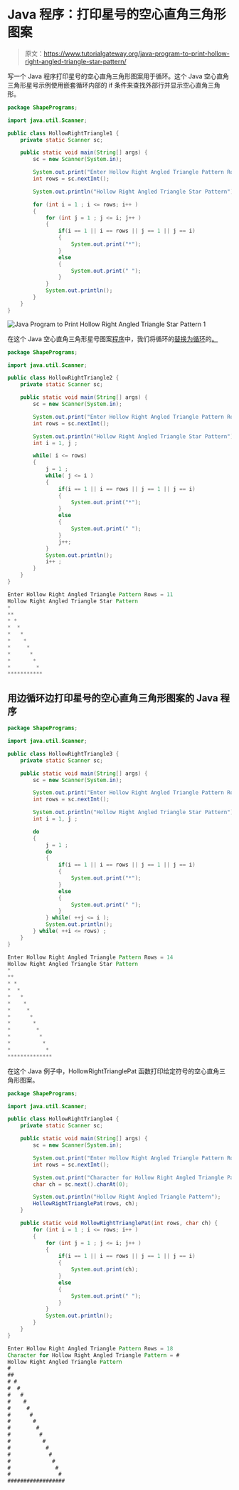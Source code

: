 # Java 程序：打印星号的空心直角三角形图案

> 原文：<https://www.tutorialgateway.org/java-program-to-print-hollow-right-angled-triangle-star-pattern/>

写一个 Java 程序打印星号的空心直角三角形图案用于循环。这个 Java 空心直角三角形星号示例使用嵌套循环内部的 if 条件来查找外部行并显示空心直角三角形。

```java
package ShapePrograms;

import java.util.Scanner;

public class HollowRightTriangle1 {
	private static Scanner sc;

	public static void main(String[] args) {
		sc = new Scanner(System.in);

		System.out.print("Enter Hollow Right Angled Triangle Pattern Rows = ");
		int rows = sc.nextInt();

		System.out.println("Hollow Right Angled Triangle Star Pattern");

		for (int i = 1 ; i <= rows; i++ ) 
		{
			for (int j = 1 ; j <= i; j++ ) 
			{
				if(i == 1 || i == rows || j == 1 || j == i)
				{
					System.out.print("*");
				}
				else
				{
					System.out.print(" ");
				}
			}
			System.out.println();
		}
	}
}
```

![Java Program to Print Hollow Right Angled Triangle Star Pattern 1](img/319cdbf4a3675cc9c921794327087de5.png)

在这个 Java 空心直角三角形星号图案[程序](https://www.tutorialgateway.org/learn-java-programs/)中，我们将循环的[替换为循环](https://www.tutorialgateway.org/java-for-loop/)的[。](https://www.tutorialgateway.org/java-while-loop/)

```java
package ShapePrograms;

import java.util.Scanner;

public class HollowRightTriangle2 {
	private static Scanner sc;

	public static void main(String[] args) {
		sc = new Scanner(System.in);

		System.out.print("Enter Hollow Right Angled Triangle Pattern Rows = ");
		int rows = sc.nextInt();

		System.out.println("Hollow Right Angled Triangle Star Pattern");
		int i = 1, j ;

		while( i <= rows) 
		{
			j = 1 ;
			while( j <= i ) 
			{
				if(i == 1 || i == rows || j == 1 || j == i)
				{
					System.out.print("*");
				}
				else
				{
					System.out.print(" ");
				}
				j++;
			}
			System.out.println();
			i++ ;
		}
	}
}
```

```java
Enter Hollow Right Angled Triangle Pattern Rows = 11
Hollow Right Angled Triangle Star Pattern
*
**
* *
*  *
*   *
*    *
*     *
*      *
*       *
*        *
***********
```

## 用边循环边打印星号的空心直角三角形图案的 Java 程序

```java
package ShapePrograms;

import java.util.Scanner;

public class HollowRightTriangle3 {
	private static Scanner sc;

	public static void main(String[] args) {
		sc = new Scanner(System.in);

		System.out.print("Enter Hollow Right Angled Triangle Pattern Rows = ");
		int rows = sc.nextInt();

		System.out.println("Hollow Right Angled Triangle Star Pattern");
		int i = 1, j ;

		do
		{
			j = 1 ;
			do
			{
				if(i == 1 || i == rows || j == 1 || j == i)
				{
					System.out.print("*");
				}
				else
				{
					System.out.print(" ");
				}
			} while( ++j <= i );
			System.out.println();
		} while( ++i <= rows) ;
	}
}
```

```java
Enter Hollow Right Angled Triangle Pattern Rows = 14
Hollow Right Angled Triangle Star Pattern
*
**
* *
*  *
*   *
*    *
*     *
*      *
*       *
*        *
*         *
*          *
*           *
**************
```

在这个 Java 例子中，HollowRightTrianglePat 函数打印给定符号的空心直角三角形图案。

```java
package ShapePrograms;

import java.util.Scanner;

public class HollowRightTriangle4 {
	private static Scanner sc;

	public static void main(String[] args) {
		sc = new Scanner(System.in);

		System.out.print("Enter Hollow Right Angled Triangle Pattern Rows = ");
		int rows = sc.nextInt();

		System.out.print("Character for Hollow Right Angled Triangle Pattern = ");
		char ch = sc.next().charAt(0);

		System.out.println("Hollow Right Angled Triangle Pattern");
		HollowRightTrianglePat(rows, ch);
	}

	public static void HollowRightTrianglePat(int rows, char ch) {
		for (int i = 1 ; i <= rows; i++ ) 
		{
			for (int j = 1 ; j <= i; j++ ) 
			{
				if(i == 1 || i == rows || j == 1 || j == i)
				{
					System.out.print(ch);
				}
				else
				{
					System.out.print(" ");
				}
			}
			System.out.println();
		}
	}
}
```

```java
Enter Hollow Right Angled Triangle Pattern Rows = 18
Character for Hollow Right Angled Triangle Pattern = #
Hollow Right Angled Triangle Pattern
#
##
# #
#  #
#   #
#    #
#     #
#      #
#       #
#        #
#         #
#          #
#           #
#            #
#             #
#              #
#               #
##################
```